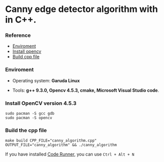 # Canny edge detector algorithm with in C++.

### Reference
- [Enviroment](#Enviroment)
- [Install opencv](#Install-OpenCV-version-453)
- [Build cpp file](#Build-the-cpp-file)

### Enviroment
- Operating system: **Garuda Linux** 

- Tools: **g++ 9.3.0, Opencv 4.5.3, cmake, Microsoft Visual Studio code**.

### Install OpenCV version 4.5.3

```
sudo pacman -S gcc gdb
sudo pacman -S opencv
```

### Build the cpp file
```
make build CPP_FILE="canny_algorithm.cpp" OUTPUT_FILE="canny_algorithm" && ./canny_algorithm
```
If you have installed [Code Runner](https://marketplace.visualstudio.com/items?itemName=formulahendry.code-runner), you can use `Ctrl + Alt + N`



